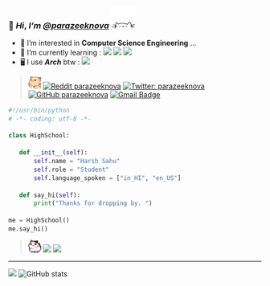  ### 👋 ***Hi***, ***I’m*** [***@parazeeknova***](https://github.com/parazeeknova) <img src="https://github.com/parazeeknova/parazeeknova/blob/main/Neko.gif?raw=true" width="50"></h2> 
- 👀 I’m interested in **Computer Science Engineering** ...
- 🌱 I’m currently learning : 
![](https://img.shields.io/badge/OS-Linux-informational?style=flat-square&logo=linux&color=9cf&logoColor=white)
![](https://img.shields.io/badge/Code-Python-informational?style=flat-square&logo=python&color=yellowgreen&lablecolor=yellowgreen&logoColor=white)
![](https://img.shields.io/badge/Tools-PostgreSQL-informational?style=flat-square&logo=postgresql&logoColor=white)
- 🖥️ I use ***Arch*** btw : ![](https://img.shields.io/badge/Arch_Linux-1793D1?style=flat-square&logo=arch-linux&logoColor=black&color=9cf)

> <img src="https://github.com/parazeeknova/parazeeknova/blob/main/HyprNeko.gif?raw=true" width="25" />  [![Reddit parazeeknova ](https://img.shields.io/reddit/user-karma/combined/parazeeknova?style=flat-square&logoColor=white&color=red)](https://www.reddit.com/user/parazeeknova) [![Twitter: parazeeknova](https://img.shields.io/twitter/follow/parazeeknova?style=flat-square&logoColor=white&color=9cf)](https://twitter.com/parazeeknova) [![GitHub parazeeknova](https://img.shields.io/github/followers/parazeeknova?label=follow&style=flat-square&color=lightgrey&lableColor=white)](https://github.com/parazeeknova)  [![Gmail Badge](https://img.shields.io/badge/-harshsahu049@gmail.com-c14438?style=flat-square&logo=Gmail&logoColor=white&link=mailto:harshsahu049@gmail.com)](mailto:harshsahu049@gmail.com)

 ```python
#!/usr/bin/python
# -*- coding: utf-8 -*-

class HighSchool:
    
    def __init__(self):
        self.name = "Harsh Sahu"
        self.role = "Student"
        self.language_spoken = ["in_HI", "en_US"]
    
    def say_hi(self):
        print("Thanks for dropping by. ")

me = HighSchool()
me.say_hi()
``` 
> <img src="https://github.com/parazeeknova/parazeeknova/blob/main/RollinNeko.gif?raw=true" width="25" />  ![](https://img.shields.io/github/last-commit/parazeeknova/parazeeknova?style=flat-square) 
![](https://img.shields.io/github/commit-activity/m/parazeeknova/parazeeknova?style=flat-square) 
---

 <a href="https://github.com/parazeeknova"><img width="49%" src="http://github-readme-streak-stats.herokuapp.com/?user=parazeeknova&theme=calm&date_format=M%20j%5B%2C%20Y%5D&ring=ff3068&fire=ff3068&sideNums=ff3068"></a> ![GitHub stats](https://github-readme-stats.vercel.app/api?username=parazeeknova&show_icons=true&theme=calm)


<!---
parazeeknova/parazeeknova is a ✨ special ✨ repository because its `README.md` (this file) appears on your GitHub profile.
You can click the Preview link to take a look at your changes.
--->

